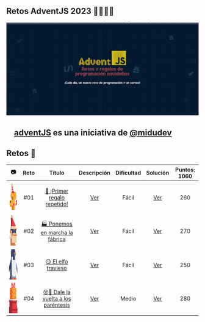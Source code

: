 ## Retos AdventJS 2023 🌟✨🎅🎄

![adventJsPortada](./Assets/Portada.jpg)

## <img src="https://adventjs.dev/android-icon-192x192.png" width="15" height="15" /> [adventJS](https://adventjs.dev/es) es una iniciativa de [@midudev](https://midu.dev/)

## Retos 🎯

|                              📷                               | Reto |                                      Título                                       |        Descripción         | Dificultad |         Solución          | Puntos: 1060 |
| :-----------------------------------------------------------: | :--: | :-------------------------------------------------------------------------------: | :------------------------: | :--------: | :-----------------------: | :----------: |
| <img src="./Assets/Retos_PNG/1.png" width="80" height="80" /> | #01  |     [🎁 ¡Primer regalo repetido!](https://adventjs.dev/es/challenges/2023/1)      | [Ver](./Reto_01/README.md) |   Fácil    | [Ver](./Reto_01/index.js) |     260      |
| <img src="./Assets/Retos_PNG/2.png" width="80" height="80" /> | #02  |   [🏭 Ponemos en marcha la fábrica](https://adventjs.dev/es/challenges/2023/2)    | [Ver](./Reto_02/README.md) |   Fácil    | [Ver](./Reto_02/index.js) |     270      |
| <img src="./Assets/Retos_PNG/3.png" width="80" height="80" /> | #03  |         [😏 El elfo travieso](https://adventjs.dev/es/challenges/2023/3)          | [Ver](./Reto_03/README.md) |   Fácil    | [Ver](./Reto_03/index.js) |     250      |
| <img src="./Assets/Retos_PNG/4.png" width="80" height="80" /> | #04  | [😵💫 Dale la vuelta a los paréntesis](https://adventjs.dev/es/challenges/2023/3) | [Ver](./Reto_03/README.md) |   Medio    | [Ver](./Reto_03/index.js) |     280      |
